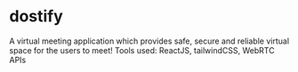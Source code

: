 # dostify

A virtual meeting application which provides safe, secure and reliable virtual space for the users to meet!
Tools used: ReactJS, tailwindCSS, WebRTC APIs
